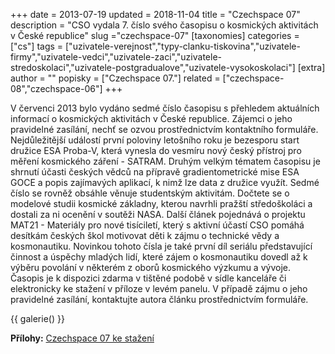 +++
date = 2013-07-19
updated = 2018-11-04
title = "Czechspace 07"
description = "CSO vydala 7. číslo svého časopisu o kosmických aktivitách v České republice"
slug ="czechspace-07"
[taxonomies]
categories = ["cs"]
tags = ["uzivatele-verejnost","typy-clanku-tiskovina","uzivatele-firmy","uzivatele-vedci","uzivatele-zaci","uzivatele-stredoskolaci","uzivatele-postgradualove","uzivatele-vysokoskolaci"]
[extra]
author = ""
popisky = ["Czechspace 07."]
related = ["czechspace-08","czechspace-06"]
+++

V červenci 2013 bylo vydáno sedmé číslo časopisu s přehledem aktuálních informací o kosmických aktivitách v České republice. Zájemci o jeho pravidelné zasílání, nechť se ozvou prostřednictvím kontaktního formuláře. Nejdůležitější událostí první poloviny letošního roku je bezesporu start družice ESA Proba-V, která vynesla do vesmíru nový český přístroj pro měření kosmického záření - SATRAM. Druhým velkým tématem časopisu je shrnutí účasti českých vědců na přípravě gradientometrické mise ESA GOCE a popis zajímavých aplikací, k nimž lze data z družice využít. Sedmé číslo se rovněž obsáhle věnuje studentským aktivitám. Dočtete se o modelové studii kosmické základny, kterou navrhli pražští středoškoláci a dostali za ni ocenění v soutěži NASA. Další článek pojednává o projektu MAT21 - Materiály pro nové tisíciletí, který s aktivní účastí CSO pomáhá desítkám českých škol motivovat děti k zájmu o technické vědy a kosmonautiku. Novinkou tohoto čísla je také první díl seriálu představující činnost a úspěchy mladých lidí, které zájem o kosmonautiku dovedl až k výběru povolání v některém z oborů kosmického výzkumu a vývoje. Časopis je k dispozici zdarma v tištěné podobě v sídle kanceláře či elektronicky ke stažení v příloze v levém panelu. V případě zájmu o jeho pravidelné zasílání, kontaktujte autora článku prostřednictvím formuláře.

{{ galerie() }}

**Přílohy:**
[Czechspace 07 ke stažení]

[Czechspace 07 ke stažení]: czechspace7-web.pdf
